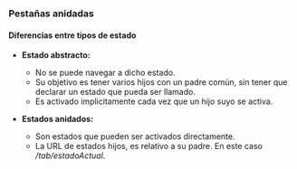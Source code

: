### Pestañas anidadas
#### Diferencias entre tipos de estado

- **Estado abstracto:**
    - No se puede navegar a dicho estado.
    - Su objetivo es tener varios hijos con un padre común, sin tener que declarar un estado que pueda ser llamado.
    - Es activado implicitamente cada vez que un hijo suyo se activa.

- **Estados anidados:**
    - Son estados que pueden ser activados directamente.
    - La URL de estados hijos, es relativo a su padre. En este caso */tab/estadoActual*.
